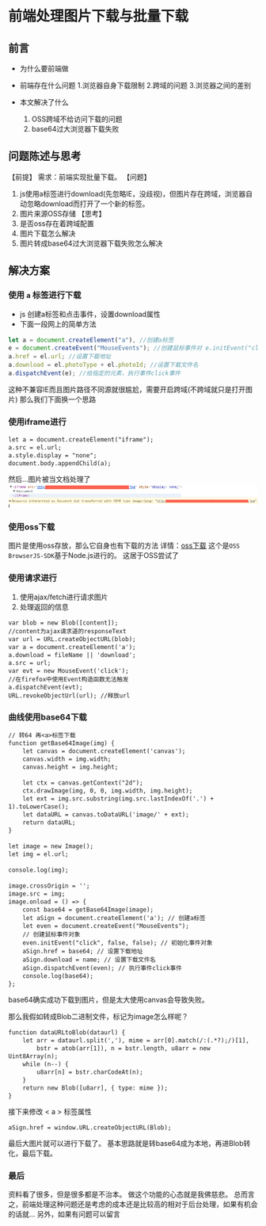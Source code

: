 
# 前端处理图片下载与批量下载


## 前言
- 为什么要前端做
	
- 前端存在什么问题
	1.浏览器自身下载限制
	2.跨域的问题
	3.浏览器之间的差别

- 本文解决了什么
	1. OSS跨域不给访问下载的问题
	2. base64过大浏览器下载失败


## 问题陈述与思考
【前提】
需求：前端实现批量下载。
【问题】
1. js使用a标签进行download(先忽略IE，没歧视)，但图片存在跨域，浏览器自动忽略download而打开了一个新的标签。
2. 图片来源OSS存储
【思考】
1. 是否oss存在着跨域配置
2. 图片下载怎么解决
3. 图片转成base64过大浏览器下载失败怎么解决


## 解决方案

### 使用 ``a`` 标签进行下载
 - js 创建a标签和点击事件，设置download属性
 - 下面一段网上的简单方法

``` js
let a = document.createElement("a"), //创建a标签
e = document.createEvent("MouseEvents"); //创建鼠标事件对 e.initEvent("click", false, false); //初始化事件对象
a.href = el.url; //设置下载地址
a.download = el.photoType + el.photoId; //设置下载文件名
a.dispatchEvent(e); //给指定的元素，执行事件click事件
```
这种不兼容IE而且图片路径不同源就很尴尬，需要开启跨域(不跨域就只是打开图片)
那么我们下面换一个思路

### 使用iframe进行

``` stylus
let a = document.createElement("iframe"); 
a.src = el.url; 
a.style.display = "none";
document.body.appendChild(a);
```
然后...图片被当文档处理了
![enter description here][1]

### 使用oss下载
图片是使用oss存放，那么它自身也有下载的方法
详情：[oss下载][2]
这个是```OSS BrowserJS-SDK```基于Node.js进行的。
这居于OSS尝试了

### 使用请求进行
1. 使用ajax/fetch进行请求图片
2. 处理返回的信息

``` stylus
var blob = new Blob([content]); 
//content为ajax请求道的responseText
var url = URL.createObjectURL(blob);
var a = document.createElement('a');
a.download = fileName || 'download';
a.src = url;
var evt = new MouseEvent('click'); 
//在firefox中使用Event构造函数无法触发
a.dispatchEvent(evt);
URL.revokeObjectUrl(url); //释放url
```

### 曲线使用base64下载

``` stylus
// 转64 再<a>标签下载
function getBase64Image(img) {
	let canvas = document.createElement('canvas');
	canvas.width = img.width;
	canvas.height = img.height;

	let ctx = canvas.getContext("2d");
	ctx.drawImage(img, 0, 0, img.width, img.height);
	let ext = img.src.substring(img.src.lastIndexOf('.') + 1).toLowerCase();
	let dataURL = canvas.toDataURL('image/' + ext);
	return dataURL;
}

let image = new Image();
let img = el.url;

console.log(img);

image.crossOrigin = '';
image.src = img;
image.onload = () => {
	const base64 = getBase64Image(image);
	let aSign = document.createElement('a'); // 创建a标签
	let even = document.createEvent("MouseEvents"); 
	// 创建鼠标事件对象
	even.initEvent("click", false, false); // 初始化事件对象
	aSign.href = base64; // 设置下载地址
	aSign.download = name; // 设置下载文件名
	aSign.dispatchEvent(even); // 执行事件click事件
	console.log(base64);
};
```

base64确实成功下载到图片，但是太大使用canvas会导致失败。

那么我假如转成Blob二进制文件，标记为image怎么样呢？

``` 转Blob
function dataURLtoBlob(dataurl) {
	let arr = dataurl.split(','), mime = arr[0].match(/:(.*?);/)[1],
		bstr = atob(arr[1]), n = bstr.length, u8arr = new Uint8Array(n);
	while (n--) {
		u8arr[n] = bstr.charCodeAt(n);
	}
	return new Blob([u8arr], { type: mime });
}
```
接下来修改 < a > 标签属性

``` stylus
aSign.href = window.URL.createObjectURL(Blob); 
```
最后大图片就可以进行下载了。
基本思路就是转base64成为本地，再进Blob转化，最后下载。

### 最后

资料看了很多，但是很多都是不治本。
做这个功能的心态就是我佛慈悲。
总而言之，前端处理这种问题还是考虑的成本还是比较高的相对于后台处理，如果有机会的话就...
另外，如果有问题可以留言


  [1]: ./images/1526270535023.jpg
  [2]: https://www.alibabacloud.com/help/zh/doc-detail/64052.htm?spm=a2c63.p38356.b99.217.71437429jz9Rtk